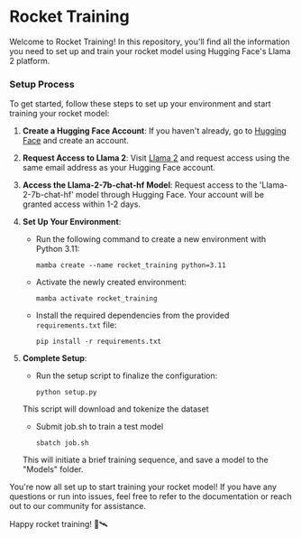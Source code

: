 # Rocket Training

Welcome to Rocket Training! In this repository, you'll find all the information you need to set up and train your rocket model using Hugging Face's Llama 2 platform.

### Setup Process

To get started, follow these steps to set up your environment and start training your rocket model:

1. **Create a Hugging Face Account**: If you haven't already, go to [Hugging Face](https://huggingface.co/login) and create an account.

2. **Request Access to Llama 2**: Visit [Llama 2](https://ai.meta.com/llama/) and request access using the same email address as your Hugging Face account. 

3. **Access the Llama-2-7b-chat-hf Model**: Request access to the 'Llama-2-7b-chat-hf' model through Hugging Face. Your account will be granted access within 1-2 days.

4. **Set Up Your Environment**:
    - Run the following command to create a new environment with Python 3.11:
      ```
      mamba create --name rocket_training python=3.11
      ```
    - Activate the newly created environment:
      ```
      mamba activate rocket_training
      ```
    - Install the required dependencies from the provided `requirements.txt` file:
      ```
      pip install -r requirements.txt
      ```

5. **Complete Setup**:
    - Run the setup script to finalize the configuration:
      ```
      python setup.py
      ```
    This script will download and tokenize the dataset

    - Submit job.sh to train a test model
      ```
      sbatch job.sh
      ```
    This will initiate a brief training sequence, and save a model to the "Models" folder.

You're now all set up to start training your rocket model! If you have any questions or run into issues, feel free to refer to the documentation or reach out to our community for assistance.

Happy rocket training! 🚀🛰️